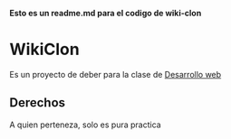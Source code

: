 **Esto es un readme.md para el codigo de wiki-clon**

# WikiClon

Es un proyecto de deber para la clase de [Desarrollo web][web]

## Derechos

A quien perteneza, solo es pura practica


[web]: https://platzi.com/clases/html-practico/